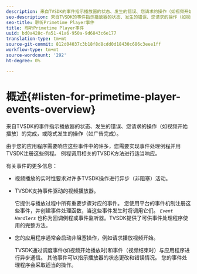 ```yaml
---
description: 来自TVSDK的事件指示播放器的状态、发生的错误、您请求的操作（如视频开始播放）的完成，或隐式发生的操作（如广告完成）。
seo-description: 来自TVSDK的事件指示播放器的状态、发生的错误、您请求的操作（如视频开始播放）的完成，或隐式发生的操作（如广告完成）。
seo-title: 聆听Primetime Player事件
title: 聆听Primetime Player事件
uuid: bd0a428c-fa51-41a6-950a-9d6843c6e177
translation-type: tm+mt
source-git-commit: 812d04037c3b18f8d8cdd0d18430c686c3eee1ff
workflow-type: tm+mt
source-wordcount: '292'
ht-degree: 0%

---
```



# 概述{#listen-for-primetime-player-events-overview}

来自TVSDK的事件指示播放器的状态、发生的错误、您请求的操作（如视频开始播放）的完成，或隐式发生的操作（如广告完成）。

由于您的应用程序需要响应这些事件中的许多，您需要实现事件处理例程并用TVSDK注册这些例程。 例程调用相关的TVSDK方法进行适当响应。

有关事件的更多信息：

* 视频播放的实时性要求对许多TVSDK操作进行异步（非阻塞）活动。
* TVSDK支持事件驱动的视频播放器。

   它提供与播放过程中所有重要步骤对应的事件。 您使用平台的事件机制注册这些事件，并创建事件处理函数，当这些事件发生时将调用它们。 *`Event Handlers`* 也称为回调例程或事件监听器。TVSDK提供了可供事件处理程序使用的完整方法。
* 您的应用程序通常会启动非阻塞操作，例如请求播放视频开始。

   TVSDK通过调度事件(如视频开始播放时)和事件（视频结束时）与应用程序进行异步通信。 其他事件可以指示播放器的状态更改和错误情况。 您的事件处理程序会采取适当的操作。